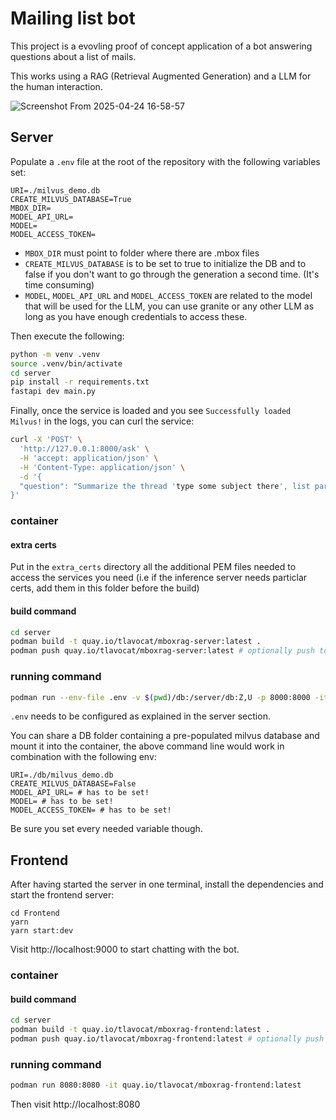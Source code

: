 # Mailing list bot

This project is a evovling proof of concept application of a bot answering
questions about a list of mails.

This works using a RAG (Retrieval Augmented Generation) and a LLM for the human
interaction.

![Screenshot From 2025-04-24 16-58-57](https://github.com/user-attachments/assets/e8f344d0-b7cd-41ac-a53c-afb127673a00)

## Server

Populate a `.env` file at the root of the repository with the following
variables set:

```
URI=./milvus_demo.db
CREATE_MILVUS_DATABASE=True
MBOX_DIR=
MODEL_API_URL=
MODEL=
MODEL_ACCESS_TOKEN=
```

* `MBOX_DIR` must point to folder where there are .mbox files
* `CREATE_MILVUS_DATABASE` is to be set to true to initialize the DB and to false
  if you don't want to go through the generation a second time. (It's time
  consuming)
* `MODEL`, `MODEL_API_URL` and `MODEL_ACCESS_TOKEN` are related to the model
  that will be used for the LLM, you can use granite or any other LLM as long as
  you have
  enough credentials to access these.

Then execute the following:

```bash
python -m venv .venv
source .venv/bin/activate
cd server
pip install -r requirements.txt
fastapi dev main.py
```

Finally, once the service is loaded and you see `Successfully loaded Milvus!` in
the logs, you can curl the service:

```bash
curl -X 'POST' \
  'http://127.0.0.1:8000/ask' \
  -H 'accept: application/json' \
  -H 'Content-Type: application/json' \
  -d '{
  "question": "Summarize the thread 'type some subject there', list participants and dates of responses"
}'
```

### container

#### extra certs

Put in the `extra_certs` directory all the additional PEM files needed to access
the services you need (i.e if the inference server needs particlar certs, add
them in this folder before the build)

#### build command

```bash
cd server
podman build -t quay.io/tlavocat/mboxrag-server:latest .
podman push quay.io/tlavocat/mboxrag-server:latest # optionally push to quay
```

### running command

```bash
podman run --env-file .env -v $(pwd)/db:/server/db:Z,U -p 8000:8000 -it quay.io/tlavocat/mboxrag-server:latest
```

`.env` needs to be configured as explained in the server section.

You can share a DB folder containing a pre-populated milvus database and mount
it into the container, the above command line would work in combination with
the following env:

```
URI=./db/milvus_demo.db
CREATE_MILVUS_DATABASE=False
MODEL_API_URL= # has to be set!
MODEL= # has to be set!
MODEL_ACCESS_TOKEN= # has to be set!
```

Be sure you set every needed variable though.

## Frontend

After having started the server in one terminal, install the dependencies and
start the frontend server:

```
cd Frontend
yarn
yarn start:dev
```

Visit http://localhost:9000 to start chatting with the bot.

### container

#### build command

```bash
cd server
podman build -t quay.io/tlavocat/mboxrag-frontend:latest .
podman push quay.io/tlavocat/mboxrag-frontend:latest # optionally push to quay
```

### running command

```bash
podman run 8080:8080 -it quay.io/tlavocat/mboxrag-frontend:latest
```

Then visit http://localhost:8080

